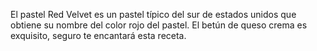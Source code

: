 El pastel Red Velvet es un pastel típico del sur de estados unidos que obtiene su nombre del color rojo del pastel. El betún de queso crema es exquisito, seguro te encantará esta receta.